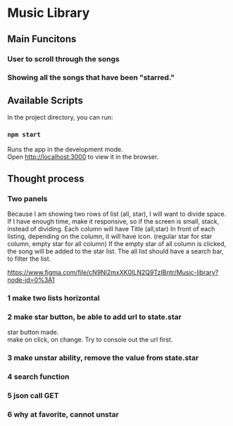 # Music Library

## Main Funcitons

### User to scroll through the songs

### Showing all the songs that have been "starred."

## Available Scripts

In the project directory, you can run:

### `npm start`

Runs the app in the development mode.<br>
Open [http://localhost:3000](http://localhost:3000) to view it in the browser.

## Thought process

### Two panels

Because I am showing two rows of list (all, star), I will want to divide space.
If I have enough time, make it responsive, so if the screen is small, stack, instead of dividing.
Each column will have Title (all,star)
In front of each listing, depending on the column, it will have icon. (regular star for star column, empty star for all column)
If the empty star of all column is clicked, the song will be added to the star list.
The all list should have a search bar, to filter the list.

https://www.figma.com/file/cN9Nl2mxXK0ILN2Q9TzIBntr/Music-library?node-id=0%3A1

### 1 make two lists horizontal

### 2 make star button, be able to add url to state.star

star button made.  
make on click, on change. Try to console out the url first.

### 3 make unstar ability, remove the value from state.star

### 4 search function

### 5 json call GET

### 6 why at favorite, cannot unstar
